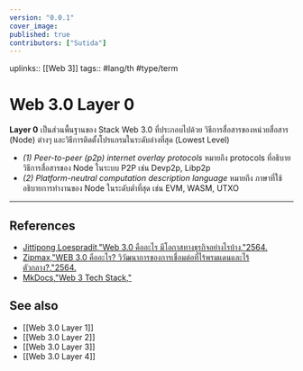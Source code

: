 ```yaml
---
version: "0.0.1"
cover_image:
published: true
contributors: ["Sutida"]
---
```

uplinks:: [[Web 3]]
tags:: #lang/th #type/term

# Web 3.0 Layer 0
**Layer 0** เป็นส่วนพื้นฐานของ Stack  Web 3.0 ที่ประกอบไปด้วย วิธีการสื่อสารของหน่วยสื่อสาร (Node) ต่างๆ และวิธีการติดตั้งโปรแกรมในระดับล่างที่สุด (Lowest Level)
- *(1) Peer-to-peer (p2p) internet overlay protocols*  หมายถึง protocols ที่อธิบายวิธีการสื่อสารของ Node ในระบบ P2P เช่น Devp2p, Libp2p
- *(2) Platform-neutral computation description language* หมายถึง ภาษาที่ใช้อธิบายการทำงานของ Node ในระดับต่ำที่สุด เช่น EVM, WASM, UTXO
---
## References
- [Jittipong Loespradit,"Web 3.0 คืออะไร มีโอกาสทางธุรกิจอย่างไรบ้าง,"2564.](https://www.martechthai.com/technology/what-is-web-3-and-marketing/)
- [Zipmax,"WEB 3.0 คืออะไร? วิวัฒนาการของการเชื่อมต่อที่ไร้พรมแดนและไร้ตัวกลาง?,"2564.](https://www.finnomena.com/zipmex/what-is-web-3-0/)
- [MkDocs,"Web 3 Tech Stack,"](https://web3-technology-stack.readthedocs.io/en/latest/)
## See also
- [[Web 3.0 Layer 1]]
- [[Web 3.0 Layer 2]]
- [[Web 3.0 Layer 3]]
- [[Web 3.0 Layer 4]]
